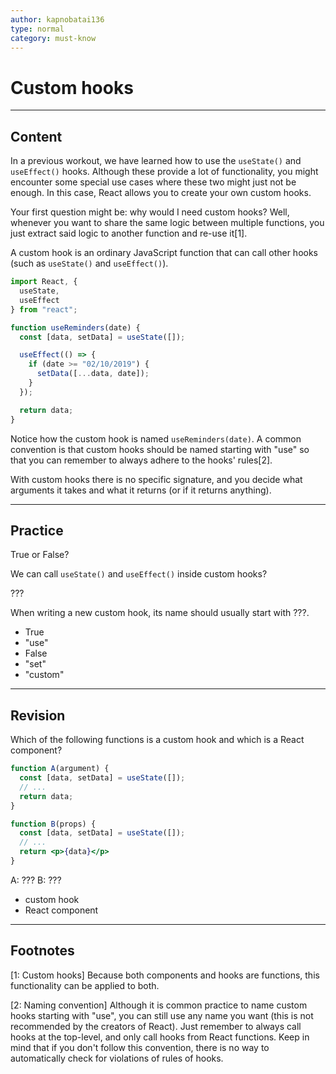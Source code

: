 ```yaml
---
author: kapnobatai136
type: normal
category: must-know
---
```


# Custom hooks


---

## Content

In a previous workout, we have learned how to use the `useState()` and `useEffect()` hooks. Although these provide a lot of functionality, you might encounter some special use cases where these two might just not be enough. In this case, React allows you to create your own custom hooks.

Your first question might be: why would I need custom hooks? Well, whenever you want to share the same logic between multiple functions, you just extract said logic to another function and re-use it[1].

A custom hook is an ordinary JavaScript function that can call other hooks (such as `useState()` and `useEffect()`).

```js
import React, {
  useState,
  useEffect
} from "react";

function useReminders(date) {
  const [data, setData] = useState([]);

  useEffect(() => {
    if (date >= "02/10/2019") {
      setData([...data, date]);
    }
  });

  return data;
}
```

Notice how the custom hook is named `useReminders(date)`. A common convention is that custom hooks should be named starting with "use" so that you can remember to always adhere to the hooks' rules[2].

With custom hooks there is no specific signature, and you decide what arguments it takes and what it returns (or if it returns anything).


---

## Practice

True or False?

We can call `useState()` and `useEffect()` inside custom hooks?

???

When writing a new custom hook, its name should usually start with ???.

* True
* "use"
* False
* "set"
* "custom"


---

## Revision

Which of the following functions is a custom hook and which is a React component?

```jsx
function A(argument) {
  const [data, setData] = useState([]);
  // ...
  return data;
}

function B(props) {
  const [data, setData] = useState([]);
  // ...
  return <p>{data}</p>
}
```

A: ???
B: ???

* custom hook
* React component


---

## Footnotes

[1: Custom hooks]
Because both components and hooks are functions, this functionality can be applied to both.

[2: Naming convention]
Although it is common practice to name custom hooks starting with "use", you can still use any name you want (this is not recommended by the creators of React). Just remember to always call hooks at the top-level, and only call hooks from React functions. Keep in mind that if you don't follow this convention, there is no way to automatically check for violations of rules of hooks.
